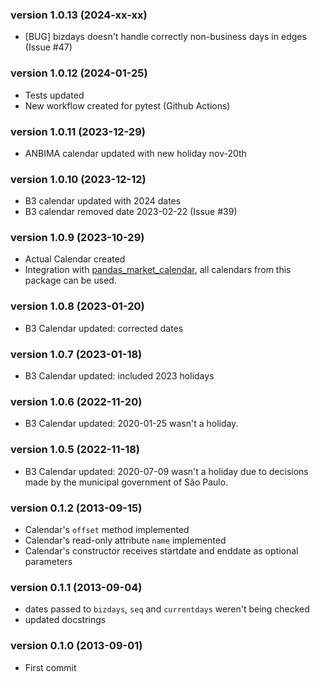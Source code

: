 ### version 1.0.13 (2024-xx-xx)

* [BUG] bizdays doesn't handle correctly non-business days in edges (Issue #47)

### version 1.0.12 (2024-01-25)

* Tests updated
* New workflow created for pytest (Github Actions)

### version 1.0.11 (2023-12-29)

* ANBIMA calendar updated with new holiday nov-20th

### version 1.0.10 (2023-12-12)

* B3 calendar updated with 2024 dates
* B3 calendar removed date 2023-02-22 (Issue #39)

### version 1.0.9 (2023-10-29)

* Actual Calendar created
* Integration with [pandas_market_calendar](https://github.com/rsheftel/pandas_market_calendars), all calendars from this package can be used.

### version 1.0.8 (2023-01-20)

* B3 Calendar updated: corrected dates

### version 1.0.7 (2023-01-18)

* B3 Calendar updated: included 2023 holidays

### version 1.0.6 (2022-11-20)

* B3 Calendar updated: 2020-01-25 wasn't a holiday.

### version 1.0.5 (2022-11-18)

* B3 Calendar updated: 2020-07-09 wasn't a holiday due to decisions made by the municipal government of São Paulo.

### version 0.1.2 (2013-09-15)

* Calendar's `offset` method implemented
* Calendar's read-only attribute `name` implemented
* Calendar's constructor receives startdate and enddate as optional parameters

### version 0.1.1 (2013-09-04)

* dates passed to `bizdays`, `seq` and `currentdays` weren't being checked
* updated docstrings

### version 0.1.0 (2013-09-01)

* First commit